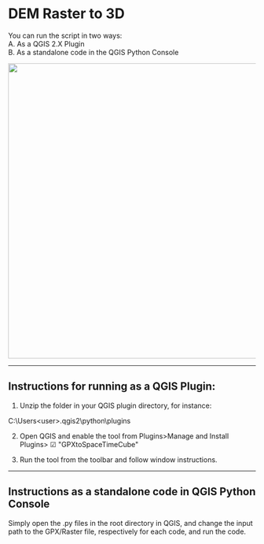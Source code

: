 # DEM Raster to 3D   

You can run the script in two ways:  
A. As a QGIS 2.X Plugin  
B. As a standalone code in the QGIS Python Console  

<img src="/cube.gif?raw=true" width="600px">


******************************************
## Instructions for running as a QGIS Plugin:  
1. Unzip the folder in your QGIS plugin directory, for instance:   

C:\Users\<user>\.qgis2\python\plugins  

2. Open QGIS and enable the tool from Plugins>Manage and Install Plugins> ☑ "GPXtoSpaceTimeCube"   

3. Run the tool from the toolbar and follow window instructions.   

**************************************
## Instructions as a standalone code in QGIS Python Console

Simply open the .py files in the root directory in QGIS, and change the input path to the GPX/Raster file, respectively for each code, and run the code. 
